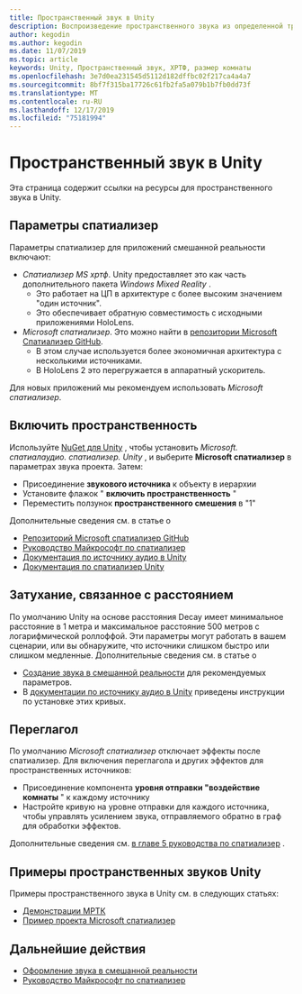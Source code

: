 ```yaml
---
title: Пространственный звук в Unity
description: Воспроизведение пространственного звука из определенной трехмерной точки в сцене Unity.
author: kegodin
ms.author: kegodin
ms.date: 11/07/2019
ms.topic: article
keywords: Unity, Пространственный звук, ХРТФ, размер комнаты
ms.openlocfilehash: 3e7d0ea231545d5112d182dffbc02f217ca4a4a7
ms.sourcegitcommit: 8bf7f315ba17726c61fb2fa5a079b1b7fb0dd73f
ms.translationtype: MT
ms.contentlocale: ru-RU
ms.lasthandoff: 12/17/2019
ms.locfileid: "75181994"
---
```

# <a name="spatial-sound-in-unity"></a>Пространственный звук в Unity

Эта страница содержит ссылки на ресурсы для пространственного звука в Unity.

## <a name="spatializer-options"></a>Параметры спатиализер
Параметры спатиализер для приложений смешанной реальности включают:
* *Спатиализер MS хртф*. Unity предоставляет это как часть дополнительного пакета *Windows Mixed Reality* .
  * Это работает на ЦП в архитектуре с более высоким значением "один источник".
  * Это обеспечивает обратную совместимость с исходными приложениями HoloLens.
* *Microsoft спатиализер*. Это можно найти в [репозитории Microsoft Спатиализер GitHub](https://github.com/microsoft/spatialaudio-unity).
  * В этом случае используется более экономичная архитектура с несколькими источниками.
  * В HoloLens 2 это перегружается в аппаратный ускоритель.

Для новых приложений мы рекомендуем использовать *Microsoft спатиализер*.

## <a name="enable-spatialization"></a>Включить пространственность

Используйте [NuGet для Unity](https://github.com/GlitchEnzo/NuGetForUnity/releases/latest) , чтобы установить _Microsoft. спатиалаудио. спатиализер. Unity_ , и выберите **Microsoft спатиализер** в параметрах звука проекта. Затем:
* Присоединение **звукового источника** к объекту в иерархии
* Установите флажок " **включить пространственность** "
* Переместить ползунок **пространственного смешения** в "1"

Дополнительные сведения см. в статье о
* [Репозиторий Microsoft спатиализер GitHub](https://github.com/microsoft/spatialaudio-unity)
* [Руководство Майкрософт по спатиализер](unity-spatial-audio-ch1.md)
* [Документация по источнику аудио в Unity](https://docs.unity3d.com/2019.3/Documentation/Manual/class-AudioSource.html)
* [Документация по спатиализер Unity](https://docs.unity3d.com/Manual/VRAudioSpatializer.html)

## <a name="distance-based-attenuation"></a>Затухание, связанное с расстоянием
По умолчанию Unity на основе расстояния Decay имеет минимальное расстояние в 1 метра и максимальное расстояние 500 метров с логарифмической роллоффой. Эти параметры могут работать в вашем сценарии, или вы обнаружите, что источники слишком быстро или слишком медленные. Дополнительные сведения см. в статье о
* [Создание звука в смешанной реальности](spatial-sound-design.md) для рекомендуемых параметров.
* В [документации по источнику аудио в Unity](https://docs.unity3d.com/2019.3/Documentation/Manual/class-AudioSource.html) приведены инструкции по установке этих кривых.

## <a name="reverb"></a>Переглагол
По умолчанию _Microsoft спатиализер_ отключает эффекты после спатиализер. Для включения переглагола и других эффектов для пространственных источников:
* Присоединение компонента **уровня отправки "воздействие комнаты** " к каждому источнику
* Настройте кривую на уровне отправки для каждого источника, чтобы управлять усилением звука, отправляемого обратно в граф для обработки эффектов.

Дополнительные сведения см. [в главе 5 руководства по спатиализер](unity-spatial-audio-ch5.md) .

## <a name="unity-spatial-sound-examples"></a>Примеры пространственных звуков Unity
Примеры пространственного звука в Unity см. в следующих статьях:
* [Демонстрации МРТК](https://github.com/microsoft/MixedRealityToolkit-Unity/tree/mrtk_release/Assets/MixedRealityToolkit.Examples/Demos/Audio)
* [Пример проекта Microsoft спатиализер](https://github.com/microsoft/spatialaudio-unity/tree/master/Samples/MicrosoftSpatializerSample)

## <a name="next-steps"></a>Дальнейшие действия
* [Оформление звука в смешанной реальности](spatial-sound-design.md)
* [Руководство Майкрософт по спатиализер](unity-spatial-audio-ch1.md)

